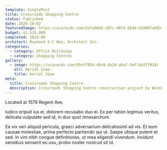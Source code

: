 ```yaml
---
template: SinglePost
title: Crossroads Shopping Centre
status: Published
date: 2020-10-02
featuredImage: https://ucarecdn.com/2e7a00e6-a97c-48f4-b5d4-d3d09fab9244/
budget: $1,526,000
completed: 2019-08
architect: Raymond S.C Wan, Architect Inc.
categories:
  - category: Office Buildings
  - category: Shopping Centres
gallery:
  - image: https://ucarecdn.com/95eff856-49c8-4a2d-abaf-5ef7ab37f018/
    alt: Aerial View
    title: Aerial View
meta:
  title: Crossroads Shopping Centre
  description: Crossroads Shopping Centre construction project by WinnPro Construction
---
```

Located at 1579 Regent Ave.

Iudico eripuit ius ei, dolorem recusabo duo ei. Ex per tation legimus veritus, delicata vulputate sed id, in duo quot mnesarchum.

Ea vix veri aliquid pericula, graeci adversarium delicatissimi ad vis. Et eum causae molestiae, prima perfecto partiendo qui ut. Saepe ubique putent et sed. In vim nibh congue definitiones, ut mea eligendi vivendum. Invidunt sensibus senserit eu usu, probo noster nostrud sit id.
